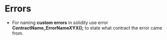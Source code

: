 # Errors

- For naming **custom errors** in solidity use error **ContractName_ErrorNameXYX();** to state what contract the error came from.
